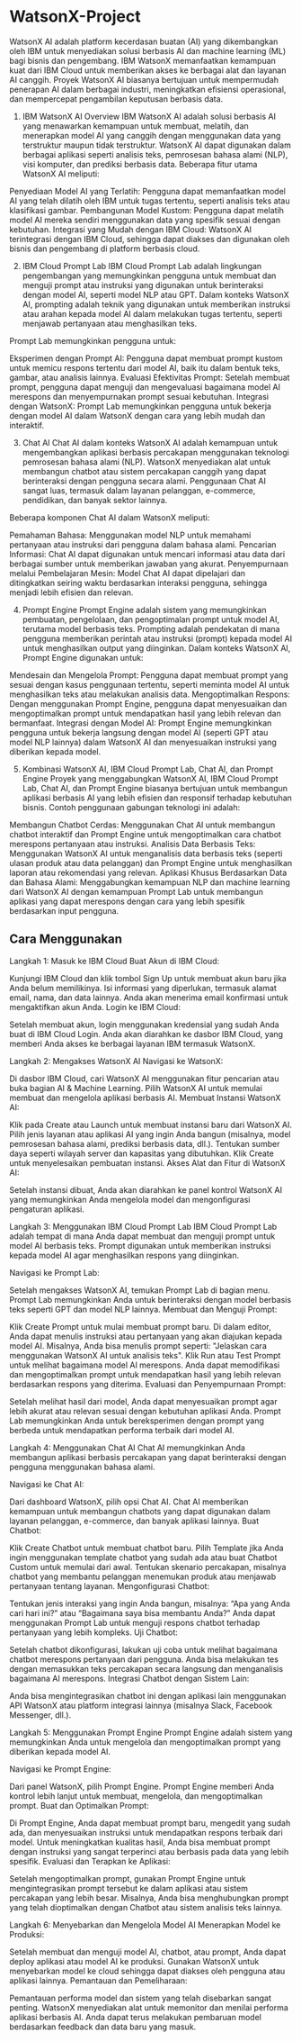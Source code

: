 # WatsonX-Project


WatsonX AI adalah platform kecerdasan buatan (AI) yang dikembangkan oleh IBM untuk menyediakan solusi berbasis AI dan machine learning (ML) bagi bisnis dan pengembang. IBM WatsonX memanfaatkan kemampuan kuat dari IBM Cloud untuk memberikan akses ke berbagai alat dan layanan AI canggih. Proyek WatsonX AI biasanya bertujuan untuk mempermudah penerapan AI dalam berbagai industri, meningkatkan efisiensi operasional, dan mempercepat pengambilan keputusan berbasis data.


1. IBM WatsonX AI Overview
IBM WatsonX AI adalah solusi berbasis AI yang menawarkan kemampuan untuk membuat, melatih, dan menerapkan model AI yang canggih dengan menggunakan data yang terstruktur maupun tidak terstruktur. WatsonX AI dapat digunakan dalam berbagai aplikasi seperti analisis teks, pemrosesan bahasa alami (NLP), visi komputer, dan prediksi berbasis data. Beberapa fitur utama WatsonX AI meliputi:

Penyediaan Model AI yang Terlatih: Pengguna dapat memanfaatkan model AI yang telah dilatih oleh IBM untuk tugas tertentu, seperti analisis teks atau klasifikasi gambar.
Pembangunan Model Kustom: Pengguna dapat melatih model AI mereka sendiri menggunakan data yang spesifik sesuai dengan kebutuhan.
Integrasi yang Mudah dengan IBM Cloud: WatsonX AI terintegrasi dengan IBM Cloud, sehingga dapat diakses dan digunakan oleh bisnis dan pengembang di platform berbasis cloud.


2. IBM Cloud Prompt Lab
IBM Cloud Prompt Lab adalah lingkungan pengembangan yang memungkinkan pengguna untuk membuat dan menguji prompt atau instruksi yang digunakan untuk berinteraksi dengan model AI, seperti model NLP atau GPT. Dalam konteks WatsonX AI, prompting adalah teknik yang digunakan untuk memberikan instruksi atau arahan kepada model AI dalam melakukan tugas tertentu, seperti menjawab pertanyaan atau menghasilkan teks.

Prompt Lab memungkinkan pengguna untuk:

Eksperimen dengan Prompt AI: Pengguna dapat membuat prompt kustom untuk memicu respons tertentu dari model AI, baik itu dalam bentuk teks, gambar, atau analisis lainnya.
Evaluasi Efektivitas Prompt: Setelah membuat prompt, pengguna dapat menguji dan mengevaluasi bagaimana model AI merespons dan menyempurnakan prompt sesuai kebutuhan.
Integrasi dengan WatsonX: Prompt Lab memungkinkan pengguna untuk bekerja dengan model AI dalam WatsonX dengan cara yang lebih mudah dan interaktif.


3. Chat AI
Chat AI dalam konteks WatsonX AI adalah kemampuan untuk mengembangkan aplikasi berbasis percakapan menggunakan teknologi pemrosesan bahasa alami (NLP). WatsonX menyediakan alat untuk membangun chatbot atau sistem percakapan canggih yang dapat berinteraksi dengan pengguna secara alami. Penggunaan Chat AI sangat luas, termasuk dalam layanan pelanggan, e-commerce, pendidikan, dan banyak sektor lainnya.

Beberapa komponen Chat AI dalam WatsonX meliputi:

Pemahaman Bahasa: Menggunakan model NLP untuk memahami pertanyaan atau instruksi dari pengguna dalam bahasa alami.
Pencarian Informasi: Chat AI dapat digunakan untuk mencari informasi atau data dari berbagai sumber untuk memberikan jawaban yang akurat.
Penyempurnaan melalui Pembelajaran Mesin: Model Chat AI dapat dipelajari dan ditingkatkan seiring waktu berdasarkan interaksi pengguna, sehingga menjadi lebih efisien dan relevan.


4. Prompt Engine
Prompt Engine adalah sistem yang memungkinkan pembuatan, pengelolaan, dan pengoptimalan prompt untuk model AI, terutama model berbasis teks. Prompting adalah pendekatan di mana pengguna memberikan perintah atau instruksi (prompt) kepada model AI untuk menghasilkan output yang diinginkan. Dalam konteks WatsonX AI, Prompt Engine digunakan untuk:

Mendesain dan Mengelola Prompt: Pengguna dapat membuat prompt yang sesuai dengan kasus penggunaan tertentu, seperti meminta model AI untuk menghasilkan teks atau melakukan analisis data.
Mengoptimalkan Respons: Dengan menggunakan Prompt Engine, pengguna dapat menyesuaikan dan mengoptimalkan prompt untuk mendapatkan hasil yang lebih relevan dan bermanfaat.
Integrasi dengan Model AI: Prompt Engine memungkinkan pengguna untuk bekerja langsung dengan model AI (seperti GPT atau model NLP lainnya) dalam WatsonX AI dan menyesuaikan instruksi yang diberikan kepada model.


5. Kombinasi WatsonX AI, IBM Cloud Prompt Lab, Chat AI, dan Prompt Engine
Proyek yang menggabungkan WatsonX AI, IBM Cloud Prompt Lab, Chat AI, dan Prompt Engine biasanya bertujuan untuk membangun aplikasi berbasis AI yang lebih efisien dan responsif terhadap kebutuhan bisnis. Contoh penggunaan gabungan teknologi ini adalah:

Membangun Chatbot Cerdas: Menggunakan Chat AI untuk membangun chatbot interaktif dan Prompt Engine untuk mengoptimalkan cara chatbot merespons pertanyaan atau instruksi.
Analisis Data Berbasis Teks: Menggunakan WatsonX AI untuk menganalisis data berbasis teks (seperti ulasan produk atau data pelanggan) dan Prompt Engine untuk menghasilkan laporan atau rekomendasi yang relevan.
Aplikasi Khusus Berdasarkan Data dan Bahasa Alami: Menggabungkan kemampuan NLP dan machine learning dari WatsonX AI dengan kemampuan Prompt Lab untuk membangun aplikasi yang dapat merespons dengan cara yang lebih spesifik berdasarkan input pengguna.


## Cara Menggunakan

Langkah 1: Masuk ke IBM Cloud
Buat Akun di IBM Cloud:

Kunjungi IBM Cloud dan klik tombol Sign Up untuk membuat akun baru jika Anda belum memilikinya.
Isi informasi yang diperlukan, termasuk alamat email, nama, dan data lainnya.
Anda akan menerima email konfirmasi untuk mengaktifkan akun Anda.
Login ke IBM Cloud:

Setelah membuat akun, login menggunakan kredensial yang sudah Anda buat di IBM Cloud Login.
Anda akan diarahkan ke dasbor IBM Cloud, yang memberi Anda akses ke berbagai layanan IBM termasuk WatsonX.


Langkah 2: Mengakses WatsonX AI
Navigasi ke WatsonX:

Di dasbor IBM Cloud, cari WatsonX AI menggunakan fitur pencarian atau buka bagian AI & Machine Learning.
Pilih WatsonX AI untuk memulai membuat dan mengelola aplikasi berbasis AI.
Membuat Instansi WatsonX AI:

Klik pada Create atau Launch untuk membuat instansi baru dari WatsonX AI.
Pilih jenis layanan atau aplikasi AI yang ingin Anda bangun (misalnya, model pemrosesan bahasa alami, prediksi berbasis data, dll.).
Tentukan sumber daya seperti wilayah server dan kapasitas yang dibutuhkan.
Klik Create untuk menyelesaikan pembuatan instansi.
Akses Alat dan Fitur di WatsonX AI:

Setelah instansi dibuat, Anda akan diarahkan ke panel kontrol WatsonX AI yang memungkinkan Anda mengelola model dan mengonfigurasi pengaturan aplikasi.


Langkah 3: Menggunakan IBM Cloud Prompt Lab
IBM Cloud Prompt Lab adalah tempat di mana Anda dapat membuat dan menguji prompt untuk model AI berbasis teks. Prompt digunakan untuk memberikan instruksi kepada model AI agar menghasilkan respons yang diinginkan.

Navigasi ke Prompt Lab:

Setelah mengakses WatsonX AI, temukan Prompt Lab di bagian menu.
Prompt Lab memungkinkan Anda untuk berinteraksi dengan model berbasis teks seperti GPT dan model NLP lainnya.
Membuat dan Menguji Prompt:

Klik Create Prompt untuk mulai membuat prompt baru.
Di dalam editor, Anda dapat menulis instruksi atau pertanyaan yang akan diajukan kepada model AI. Misalnya, Anda bisa menulis prompt seperti: "Jelaskan cara menggunakan WatsonX AI untuk analisis teks".
Klik Run atau Test Prompt untuk melihat bagaimana model AI merespons.
Anda dapat memodifikasi dan mengoptimalkan prompt untuk mendapatkan hasil yang lebih relevan berdasarkan respons yang diterima.
Evaluasi dan Penyempurnaan Prompt:

Setelah melihat hasil dari model, Anda dapat menyesuaikan prompt agar lebih akurat atau relevan sesuai dengan kebutuhan aplikasi Anda.
Prompt Lab memungkinkan Anda untuk bereksperimen dengan prompt yang berbeda untuk mendapatkan performa terbaik dari model AI.


Langkah 4: Menggunakan Chat AI
Chat AI memungkinkan Anda membangun aplikasi berbasis percakapan yang dapat berinteraksi dengan pengguna menggunakan bahasa alami.

Navigasi ke Chat AI:

Dari dashboard WatsonX, pilih opsi Chat AI.
Chat AI memberikan kemampuan untuk membangun chatbots yang dapat digunakan dalam layanan pelanggan, e-commerce, dan banyak aplikasi lainnya.
Buat Chatbot:

Klik Create Chatbot untuk membuat chatbot baru.
Pilih Template jika Anda ingin menggunakan template chatbot yang sudah ada atau buat Chatbot Custom untuk memulai dari awal.
Tentukan skenario percakapan, misalnya chatbot yang membantu pelanggan menemukan produk atau menjawab pertanyaan tentang layanan.
Mengonfigurasi Chatbot:

Tentukan jenis interaksi yang ingin Anda bangun, misalnya: “Apa yang Anda cari hari ini?” atau “Bagaimana saya bisa membantu Anda?”
Anda dapat menggunakan Prompt Lab untuk menguji respons chatbot terhadap pertanyaan yang lebih kompleks.
Uji Chatbot:

Setelah chatbot dikonfigurasi, lakukan uji coba untuk melihat bagaimana chatbot merespons pertanyaan dari pengguna.
Anda bisa melakukan tes dengan memasukkan teks percakapan secara langsung dan menganalisis bagaimana AI merespons.
Integrasi Chatbot dengan Sistem Lain:

Anda bisa mengintegrasikan chatbot ini dengan aplikasi lain menggunakan API WatsonX atau platform integrasi lainnya (misalnya Slack, Facebook Messenger, dll.).


Langkah 5: Menggunakan Prompt Engine
Prompt Engine adalah sistem yang memungkinkan Anda untuk mengelola dan mengoptimalkan prompt yang diberikan kepada model AI.

Navigasi ke Prompt Engine:

Dari panel WatsonX, pilih Prompt Engine.
Prompt Engine memberi Anda kontrol lebih lanjut untuk membuat, mengelola, dan mengoptimalkan prompt.
Buat dan Optimalkan Prompt:

Di Prompt Engine, Anda dapat membuat prompt baru, mengedit yang sudah ada, dan menyesuaikan instruksi untuk mendapatkan respons terbaik dari model.
Untuk meningkatkan kualitas hasil, Anda bisa membuat prompt dengan instruksi yang sangat terperinci atau berbasis pada data yang lebih spesifik.
Evaluasi dan Terapkan ke Aplikasi:

Setelah mengoptimalkan prompt, gunakan Prompt Engine untuk mengintegrasikan prompt tersebut ke dalam aplikasi atau sistem percakapan yang lebih besar.
Misalnya, Anda bisa menghubungkan prompt yang telah dioptimalkan dengan Chatbot atau sistem analisis teks lainnya.


Langkah 6: Menyebarkan dan Mengelola Model AI
Menerapkan Model ke Produksi:

Setelah membuat dan menguji model AI, chatbot, atau prompt, Anda dapat deploy aplikasi atau model AI ke produksi.
Gunakan WatsonX untuk menyebarkan model ke cloud sehingga dapat diakses oleh pengguna atau aplikasi lainnya.
Pemantauan dan Pemeliharaan:

Pemantauan performa model dan sistem yang telah disebarkan sangat penting. WatsonX menyediakan alat untuk memonitor dan menilai performa aplikasi berbasis AI.
Anda dapat terus melakukan pembaruan model berdasarkan feedback dan data baru yang masuk.
